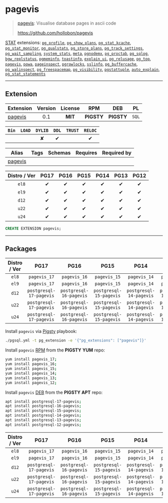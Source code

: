# pagevis


> [pagevis](https://github.com/hollobon/pagevis): Visualise database pages in ascii code
>
> https://github.com/hollobon/pagevis





[STAT](/stat) extensions: [`pg_profile`](/pg_profile), [`pg_show_plans`](/pg_show_plans), [`pg_stat_kcache`](/pg_stat_kcache), [`pg_stat_monitor`](/pg_stat_monitor), [`pg_qualstats`](/pg_qualstats), [`pg_store_plans`](/pg_store_plans), [`pg_track_settings`](/pg_track_settings), [`pg_wait_sampling`](/pg_wait_sampling), [`system_stats`](/system_stats), [`meta`](/meta), [`pgnodemx`](/pgnodemx), [`pg_proctab`](/pg_proctab), [`pg_sqlog`](/pg_sqlog), [`bgw_replstatus`](/bgw_replstatus), [`pgmeminfo`](/pgmeminfo), [`toastinfo`](/toastinfo), [`explain_ui`](/explain_ui), [`pg_relusage`](/pg_relusage), [`pg_top`](/pg_top), [`pagevis`](/pagevis), [`powa`](/powa), [`pageinspect`](/pageinspect), [`pgrowlocks`](/pgrowlocks), [`sslinfo`](/sslinfo), [`pg_buffercache`](/pg_buffercache), [`pg_walinspect`](/pg_walinspect), [`pg_freespacemap`](/pg_freespacemap), [`pg_visibility`](/pg_visibility), [`pgstattuple`](/pgstattuple), [`auto_explain`](/auto_explain), [`pg_stat_statements`](/pg_stat_statements)


-------
## Extension


| Extension | Version | License | RPM | DEB | PL |
|-----------|:-------:|:-------:|:---:|:---:|:--:|
| [pagevis](https://github.com/hollobon/pagevis) | 0.1 | **<span class="tcblue">MIT</span>** | **<span class="tcwarn">PIGSTY</span>** | **<span class="tcwarn">PIGSTY</span>** | `SQL` |



| `Bin` | `LOAD` | `DYLIB` | `DDL` | `TRUST` | `RELOC` |
|:-----:|:------:|:-------:|:-----:|:-------:|:-------:|
|  |  | <span class="tcwarn">✘</span> | <span class="tcblue">✔</span> |  | <span class="tcblue">✔</span> |



| Alias | Tags | Schemas | Requires | Required by |
|-------|------|---------|----------|-------------|
| [pagevis](/pagevis) |  |  |  |  |



| Distro / Ver | PG17 | PG16 | PG15 | PG14 | PG13 | PG12 |
|:------------:|:----:|:----:|:----:|:----:|:----:|:----:|
| `el8` | <span class="tcblue">✔</span> | <span class="tcblue">✔</span> | <span class="tcblue">✔</span> | <span class="tcblue">✔</span> | <span class="tcblue">✔</span> | <span class="tcblue">✔</span> |
| `el9` | <span class="tcblue">✔</span> | <span class="tcblue">✔</span> | <span class="tcblue">✔</span> | <span class="tcblue">✔</span> | <span class="tcblue">✔</span> | <span class="tcblue">✔</span> |
| `d12` | <span class="tcblue">✔</span> | <span class="tcblue">✔</span> | <span class="tcblue">✔</span> | <span class="tcblue">✔</span> | <span class="tcblue">✔</span> | <span class="tcblue">✔</span> |
| `u22` | <span class="tcblue">✔</span> | <span class="tcblue">✔</span> | <span class="tcblue">✔</span> | <span class="tcblue">✔</span> | <span class="tcblue">✔</span> | <span class="tcblue">✔</span> |
| `u24` | <span class="tcblue">✔</span> | <span class="tcblue">✔</span> | <span class="tcblue">✔</span> | <span class="tcblue">✔</span> | <span class="tcblue">✔</span> | <span class="tcblue">✔</span> |





```sql
CREATE EXTENSION pagevis;
```

-----------


## Packages


| Distro / Ver | PG17 | PG16 | PG15 | PG14 | PG13 | PG12 |
|:------------:|:----:|:----:|:----:|:----:|:----:|:----:|
| `el8` | `pagevis_17` | `pagevis_16` | `pagevis_15` | `pagevis_14` | `pagevis_13` | `pagevis_12` |
| `el9` | `pagevis_17` | `pagevis_16` | `pagevis_15` | `pagevis_14` | `pagevis_13` | `pagevis_12` |
| `d12` | `postgresql-17-pagevis` | `postgresql-16-pagevis` | `postgresql-15-pagevis` | `postgresql-14-pagevis` | `postgresql-13-pagevis` | `postgresql-12-pagevis` |
| `u22` | `postgresql-17-pagevis` | `postgresql-16-pagevis` | `postgresql-15-pagevis` | `postgresql-14-pagevis` | `postgresql-13-pagevis` | `postgresql-12-pagevis` |
| `u24` | `postgresql-17-pagevis` | `postgresql-16-pagevis` | `postgresql-15-pagevis` | `postgresql-14-pagevis` | `postgresql-13-pagevis` | `postgresql-12-pagevis` |



Install `pagevis` via [Pigsty](https://pigsty.io/docs/pgext/usage/install/) playbook:

```bash
./pgsql.yml -t pg_extension -e '{"pg_extensions": ["pagevis"]}'
```


Install `pagevis` [RPM](/rpm) from the **<span class="tcwarn">PIGSTY</span>** **YUM** repo:

```bash
yum install pagevis_17;
yum install pagevis_16;
yum install pagevis_15;
yum install pagevis_14;
yum install pagevis_13;
yum install pagevis_12;
```


Install `pagevis` [DEB](/deb) from the **<span class="tcwarn">PIGSTY</span>** **APT** repo:

```bash
apt install postgresql-17-pagevis;
apt install postgresql-16-pagevis;
apt install postgresql-15-pagevis;
apt install postgresql-14-pagevis;
apt install postgresql-13-pagevis;
apt install postgresql-12-pagevis;
```




| Distro / Ver | PG17 | PG16 | PG15 | PG14 | PG13 | PG12 |
|:------------:|:----:|:----:|:----:|:----:|:----:|:----:|
| `el8` | `pagevis_17` | `pagevis_16` | `pagevis_15` | `pagevis_14` | `pagevis_13` | `pagevis_12` |
| `el9` | `pagevis_17` | `pagevis_16` | `pagevis_15` | `pagevis_14` | `pagevis_13` | `pagevis_12` |
| `d12` | `postgresql-17-pagevis` | `postgresql-16-pagevis` | `postgresql-15-pagevis` | `postgresql-14-pagevis` | `postgresql-13-pagevis` | `postgresql-12-pagevis` |
| `u22` | `postgresql-17-pagevis` | `postgresql-16-pagevis` | `postgresql-15-pagevis` | `postgresql-14-pagevis` | `postgresql-13-pagevis` | `postgresql-12-pagevis` |
| `u24` | `postgresql-17-pagevis` | `postgresql-16-pagevis` | `postgresql-15-pagevis` | `postgresql-14-pagevis` | `postgresql-13-pagevis` | `postgresql-12-pagevis` |





